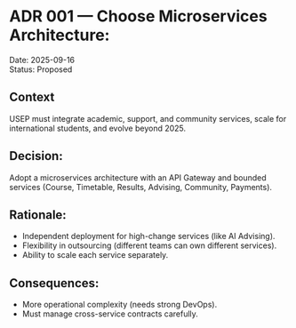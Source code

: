 # ADR 001 — Choose Microservices Architecture:
Date: 2025-09-16  
Status: Proposed  

## Context
USEP must integrate academic, support, and community services, scale for international students, and evolve beyond 2025.

## Decision:
Adopt a microservices architecture with an API Gateway and bounded services (Course, Timetable, Results, Advising, Community, Payments).

## Rationale:
- Independent deployment for high-change services (like AI Advising).  
- Flexibility in outsourcing (different teams can own different services).  
- Ability to scale each service separately.  

## Consequences:
- More operational complexity (needs strong DevOps).  
- Must manage cross-service contracts carefully.
